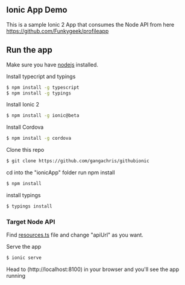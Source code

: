 ## Ionic App Demo
This is a sample Ionic 2 App that consumes the Node API from here https://github.com/Funkygeek/profileapp

## Run the app
Make sure you have [nodejs](https://nodejs.org/en/) installed.

Install typecript and typings
```bash
$ npm install -g typescript
$ npm install -g typings
```

Install Ionic 2
```bash
$ npm install -g ionic@beta 
```

Install Cordova
```bash
$ npm install -g cordova
```

Clone this repo
```bash
$ git clone https://github.com/gangachris/githubionic
```

cd into the "ionicApp" folder run npm install
```bash
$ npm install
```
install typings
```bash
$ typings install
```
### Target Node API
Find [resources.ts](https://github.com/bhavikkabaria23/ionicApp-demo/blob/master/app/resources.ts) file and change "apiUrl" as you want.

Serve the app
```bash
$ ionic serve
```

Head to (http://localhost:8100) in your browser and you'll see the app running
